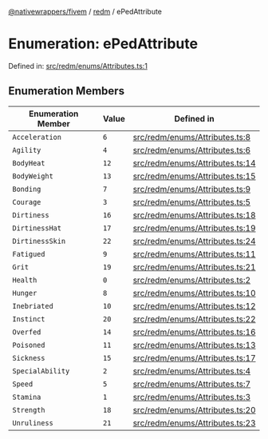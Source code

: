 [@nativewrappers/fivem](../../README.md) / [redm](../README.md) / ePedAttribute

# Enumeration: ePedAttribute

Defined in: [src/redm/enums/Attributes.ts:1](https://github.com/nativewrappers/nativewrappers/blob/c60977197fc03a84e577475a74a7b129c71770ca/src/redm/enums/Attributes.ts#L1)

## Enumeration Members

| Enumeration Member | Value | Defined in |
| ------ | ------ | ------ |
| <a id="acceleration"></a> `Acceleration` | `6` | [src/redm/enums/Attributes.ts:8](https://github.com/nativewrappers/nativewrappers/blob/c60977197fc03a84e577475a74a7b129c71770ca/src/redm/enums/Attributes.ts#L8) |
| <a id="agility"></a> `Agility` | `4` | [src/redm/enums/Attributes.ts:6](https://github.com/nativewrappers/nativewrappers/blob/c60977197fc03a84e577475a74a7b129c71770ca/src/redm/enums/Attributes.ts#L6) |
| <a id="bodyheat"></a> `BodyHeat` | `12` | [src/redm/enums/Attributes.ts:14](https://github.com/nativewrappers/nativewrappers/blob/c60977197fc03a84e577475a74a7b129c71770ca/src/redm/enums/Attributes.ts#L14) |
| <a id="bodyweight"></a> `BodyWeight` | `13` | [src/redm/enums/Attributes.ts:15](https://github.com/nativewrappers/nativewrappers/blob/c60977197fc03a84e577475a74a7b129c71770ca/src/redm/enums/Attributes.ts#L15) |
| <a id="bonding"></a> `Bonding` | `7` | [src/redm/enums/Attributes.ts:9](https://github.com/nativewrappers/nativewrappers/blob/c60977197fc03a84e577475a74a7b129c71770ca/src/redm/enums/Attributes.ts#L9) |
| <a id="courage"></a> `Courage` | `3` | [src/redm/enums/Attributes.ts:5](https://github.com/nativewrappers/nativewrappers/blob/c60977197fc03a84e577475a74a7b129c71770ca/src/redm/enums/Attributes.ts#L5) |
| <a id="dirtiness"></a> `Dirtiness` | `16` | [src/redm/enums/Attributes.ts:18](https://github.com/nativewrappers/nativewrappers/blob/c60977197fc03a84e577475a74a7b129c71770ca/src/redm/enums/Attributes.ts#L18) |
| <a id="dirtinesshat"></a> `DirtinessHat` | `17` | [src/redm/enums/Attributes.ts:19](https://github.com/nativewrappers/nativewrappers/blob/c60977197fc03a84e577475a74a7b129c71770ca/src/redm/enums/Attributes.ts#L19) |
| <a id="dirtinessskin"></a> `DirtinessSkin` | `22` | [src/redm/enums/Attributes.ts:24](https://github.com/nativewrappers/nativewrappers/blob/c60977197fc03a84e577475a74a7b129c71770ca/src/redm/enums/Attributes.ts#L24) |
| <a id="fatigued"></a> `Fatigued` | `9` | [src/redm/enums/Attributes.ts:11](https://github.com/nativewrappers/nativewrappers/blob/c60977197fc03a84e577475a74a7b129c71770ca/src/redm/enums/Attributes.ts#L11) |
| <a id="grit"></a> `Grit` | `19` | [src/redm/enums/Attributes.ts:21](https://github.com/nativewrappers/nativewrappers/blob/c60977197fc03a84e577475a74a7b129c71770ca/src/redm/enums/Attributes.ts#L21) |
| <a id="health"></a> `Health` | `0` | [src/redm/enums/Attributes.ts:2](https://github.com/nativewrappers/nativewrappers/blob/c60977197fc03a84e577475a74a7b129c71770ca/src/redm/enums/Attributes.ts#L2) |
| <a id="hunger"></a> `Hunger` | `8` | [src/redm/enums/Attributes.ts:10](https://github.com/nativewrappers/nativewrappers/blob/c60977197fc03a84e577475a74a7b129c71770ca/src/redm/enums/Attributes.ts#L10) |
| <a id="inebriated"></a> `Inebriated` | `10` | [src/redm/enums/Attributes.ts:12](https://github.com/nativewrappers/nativewrappers/blob/c60977197fc03a84e577475a74a7b129c71770ca/src/redm/enums/Attributes.ts#L12) |
| <a id="instinct"></a> `Instinct` | `20` | [src/redm/enums/Attributes.ts:22](https://github.com/nativewrappers/nativewrappers/blob/c60977197fc03a84e577475a74a7b129c71770ca/src/redm/enums/Attributes.ts#L22) |
| <a id="overfed"></a> `Overfed` | `14` | [src/redm/enums/Attributes.ts:16](https://github.com/nativewrappers/nativewrappers/blob/c60977197fc03a84e577475a74a7b129c71770ca/src/redm/enums/Attributes.ts#L16) |
| <a id="poisoned"></a> `Poisoned` | `11` | [src/redm/enums/Attributes.ts:13](https://github.com/nativewrappers/nativewrappers/blob/c60977197fc03a84e577475a74a7b129c71770ca/src/redm/enums/Attributes.ts#L13) |
| <a id="sickness"></a> `Sickness` | `15` | [src/redm/enums/Attributes.ts:17](https://github.com/nativewrappers/nativewrappers/blob/c60977197fc03a84e577475a74a7b129c71770ca/src/redm/enums/Attributes.ts#L17) |
| <a id="specialability"></a> `SpecialAbility` | `2` | [src/redm/enums/Attributes.ts:4](https://github.com/nativewrappers/nativewrappers/blob/c60977197fc03a84e577475a74a7b129c71770ca/src/redm/enums/Attributes.ts#L4) |
| <a id="speed"></a> `Speed` | `5` | [src/redm/enums/Attributes.ts:7](https://github.com/nativewrappers/nativewrappers/blob/c60977197fc03a84e577475a74a7b129c71770ca/src/redm/enums/Attributes.ts#L7) |
| <a id="stamina"></a> `Stamina` | `1` | [src/redm/enums/Attributes.ts:3](https://github.com/nativewrappers/nativewrappers/blob/c60977197fc03a84e577475a74a7b129c71770ca/src/redm/enums/Attributes.ts#L3) |
| <a id="strength"></a> `Strength` | `18` | [src/redm/enums/Attributes.ts:20](https://github.com/nativewrappers/nativewrappers/blob/c60977197fc03a84e577475a74a7b129c71770ca/src/redm/enums/Attributes.ts#L20) |
| <a id="unruliness"></a> `Unruliness` | `21` | [src/redm/enums/Attributes.ts:23](https://github.com/nativewrappers/nativewrappers/blob/c60977197fc03a84e577475a74a7b129c71770ca/src/redm/enums/Attributes.ts#L23) |
